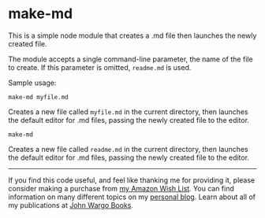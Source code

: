 make-md
=======

This is a simple node module that creates a .md file then launches the newly created file.

The module accepts a single command-line parameter, the name of the file to create. If this parameter is omitted, `readme.md` is used.

Sample usage:

	make-md myfile.md

Creates a new file called `myfile.md` in the current directory, then launches the default editor for .md files, passing the newly created file to the editor.

	make-md 

Creates a new file called `readme.md` in the current directory, then launches the default editor for .md files, passing the newly created file to the editor.

***

If you find this code useful, and feel like thanking me for providing it, please consider making a purchase from [my Amazon Wish List](https://amzn.com/w/1WI6AAUKPT5P9). You can find information on many different topics on my [personal blog](http://www.johnwargo.com). Learn about all of my publications at [John Wargo Books](http://www.johnwargobooks.com).